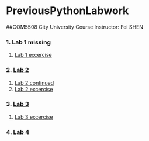 # PreviousPythonLabwork
##COM5508 City University Course Instructor: Fei SHEN
### 1. Lab 1 missing
  1. [Lab 1 excercise](https://github.com/SerenaQYHuang/PreviousPythonLabwork/blob/gh-pages/COM%2B5508%2BExercise%2B1%2B-%2Breference%2Banswer.ipynb)
### 2. [Lab 2](https://github.com/SerenaQYHuang/PreviousPythonLabwork/blob/gh-pages/COM5508%20Lab%202.ipynb)
  1. [Lab 2 continued](https://github.com/SerenaQYHuang/PreviousPythonLabwork/blob/gh-pages/COMM5508%20lab%202-2.ipynb)
  1. [Lab 2 excercise](https://github.com/SerenaQYHuang/PreviousPythonLabwork/blob/gh-pages/COM%2B5508%2BExercise%2B2%2B.ipynb)
### 3. [Lab 3](https://github.com/SerenaQYHuang/PreviousPythonLabwork/blob/gh-pages/COMM5508%20lab3.ipynb)
  1. [Lab 3 excercise](https://github.com/SerenaQYHuang/PreviousPythonLabwork/blob/gh-pages/COMM5508%20lab3%20review.ipynb)
### 4. [Lab 4](https://github.com/SerenaQYHuang/PreviousPythonLabwork/blob/gh-pages/COMM5508%20lab3.ipynb)
